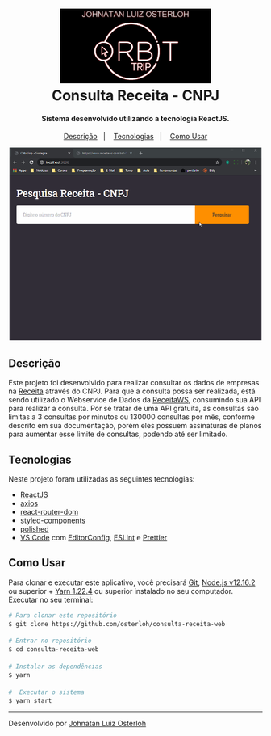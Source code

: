 <h1 align="center">
    <img alt="Consulta Sintegra" src="./src/assets/banner.jpg" width="300" />
    <br>
    Consulta Receita - CNPJ
</h1>

<h4 align="center">
  Sistema desenvolvido utilizando a tecnologia ReactJS.
</h4>

<p align="center">
  <a href="#descrição">Descrição</a>&nbsp;&nbsp;&nbsp;|&nbsp;&nbsp;&nbsp;
  <a href="#tecnologias">Tecnologias</a>&nbsp;&nbsp;&nbsp;|&nbsp;&nbsp;&nbsp;
  <a href="#Como-Usar">Como Usar</a>
</p>

<p align="center">
  <img alt="Demo Consulta Sintegra" src="./src/assets/demo.gif" width="500">
</p>

## Descrição

Este projeto foi desenvolvido para realizar consultar os dados de empresas na [Receita](https://servicos.receita.fazenda.gov.br/Servicos/cnpjreva/Cnpjreva_Solicitacao.asp) através do CNPJ.
Para que a consulta possa ser realizada, está sendo utilizado o Webservice de Dados da [ReceitaWS](https://receitaws.com.br/), consumindo sua API para realizar a consulta. Por se tratar de uma API gratuita, as consultas são limitas a 3 consultas por minutos ou 130000 consultas por mês, conforme descrito em sua documentação, porém eles possuem assinaturas de planos para aumentar esse limite de consultas, podendo até ser limitado.

## Tecnologias

Neste projeto foram utilizadas as seguintes tecnologias:

- [ReactJS](https://reactjs.org/)
- [axios](https://github.com/axios/axios)
- [react-router-dom](https://reacttraining.com/react-router/web/guides/quick-start)
- [styled-components](https://www.styled-components.com/)
- [polished](https://polished.js.org/)
- [VS Code][vc] com [EditorConfig][vceditconfig], [ESLint][vceslint] e [Prettier][vcprettier]

## Como Usar

Para clonar e executar este aplicativo, você precisará [Git](https://git-scm.com), [Node.js v12.16.2][nodejs] ou superior + [Yarn 1.22.4][yarn] ou superior instalado no seu computador. Executar no seu terminal:

```bash
# Para clonar este repositório
$ git clone https://github.com/osterloh/consulta-receita-web

# Entrar no repositório
$ cd consulta-receita-web

# Instalar as dependências
$ yarn

#  Executar o sistema
$ yarn start
```

---

Desenvolvido por [Johnatan Luiz Osterloh](https://www.linkedin.com/in/johnatanosterloh/)

[nodejs]: https://nodejs.org/
[yarn]: https://yarnpkg.com/
[vc]: https://code.visualstudio.com/
[vceditconfig]: https://marketplace.visualstudio.com/items?itemName=EditorConfig.EditorConfig
[vceslint]: https://marketplace.visualstudio.com/items?itemName=dbaeumer.vscode-eslint
[vcprettier]: https://prettier.io/
